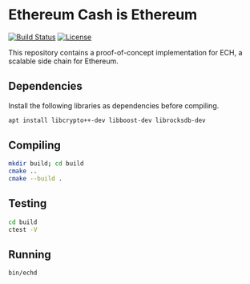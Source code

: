 # Ethereum Cash is Ethereum
 [![Build Status](https://travis-ci.com/adlerjohn/ech-cpp-dev.svg?token=thfx7xMP5jxRY8q9pnoA&branch=master)](https://travis-ci.com/adlerjohn/ech-cpp-dev)
 [![License](https://img.shields.io/badge/License-Apache%202.0-blue.svg)](https://github.com/adlerjohn/ech-cpp-dev/raw/master/LICENSE)

This repository contains a proof-of-concept implementation for ECH, a scalable side chain for Ethereum.

## Dependencies

Install the following libraries as dependencies before compiling.

```sh
apt install libcrypto++-dev libboost-dev librocksdb-dev
```

## Compiling

```sh
mkdir build; cd build
cmake ..
cmake --build .
```

## Testing

```sh
cd build
ctest -V
```

## Running

```sh
bin/echd
```

